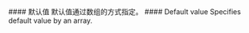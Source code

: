<cn>
#### 默认值
默认值通过数组的方式指定。
</cn>

<us>
#### Default value
Specifies default value by an array.
</us>
